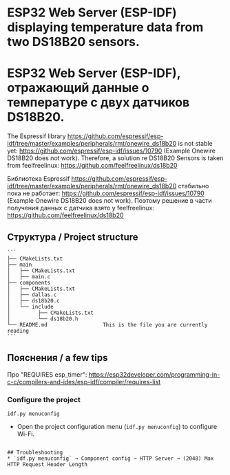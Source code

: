 # ESP32 Web Server (ESP-IDF) displaying temperature data from two DS18B20 sensors.
# ESP32 Web Server (ESP-IDF), отражающий данные о температуре с двух датчиков DS18B20.

The Espressif library https://github.com/espressif/esp-idf/tree/master/examples/peripherals/rmt/onewire_ds18b20 is not stable yet:
https://github.com/espressif/esp-idf/issues/10790 (Example Onewire DS18B20 does not work). Therefore, a solution re DS18B20 Sensors
is taken from feelfreelinux: https://github.com/feelfreelinux/ds18b20

Библиотека Espressif https://github.com/espressif/esp-idf/tree/master/examples/peripherals/rmt/onewire_ds18b20 стабильно пока не работает:
https://github.com/espressif/esp-idf/issues/10790 (Example Onewire DS18B20 does not work). Поэтому решение в части получения данных с датчика взято у feelfreelinux: https://github.com/feelfreelinux/ds18b20


## Структура / Project structure

    ```
    ├── CMakeLists.txt
    ├── main
    │   ├── CMakeLists.txt
    │   ├── main.c
    ├── components
    │   ├── CMakeLists.txt    
    │   ├── dallas.c
    │   ├── ds18b20.c  
    │   └── include  
    │         ├── CMakeLists.txt  
    │         └── ds18b20.h
    └── README.md                  This is the file you are currently reading
    ```

## Пояснения / a few tips

Про "REQUIRES esp_timer": https://esp32developer.com/programming-in-c-c/compilers-and-ides/esp-idf/compiler/requires-list

### Configure the project

```
idf.py menuconfig
```
* Open the project configuration menu (`idf.py menuconfig`) to configure Wi-Fi.


```

## Troubleshooting
* `idf.py menuconfig` → Component config → HTTP Server → (2048) Max HTTP Request Header Length

